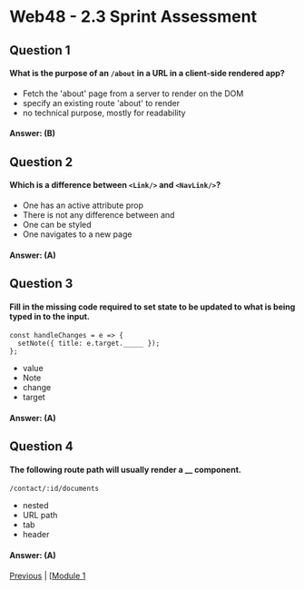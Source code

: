 # Web48 - 2.3 Sprint Assessment

## Question 1

####  What is the purpose of an `/about` in a URL in a client-side rendered app?

- Fetch the 'about' page from a server to render on the DOM
- specify an existing route 'about' to render
- no technical purpose, mostly for readability 

#### Answer:   (B) 

## Question 2

####  Which is a difference between `<Link/>` and `<NavLink/>`?

- One has an active attribute prop 
- There is not any difference between and
- One can be styled 
- One navigates to a new page 

#### Answer:   (A) 

## Question 3

####  Fill in the missing code required to set state to be updated to what is being typed in to the input.

```
const handleChanges = e => {
  setNote({ title: e.target._____ });
};
```

- value 
- Note 
- change 
- target 

#### Answer:   (A) 

## Question 4

####  The following route path will usually render a __ component.
`/contact/:id/documents`

- nested 
- URL path 
- tab 
- header 

#### Answer:   (A)








[Previous](./Object_2.md) | [[Module 1](../../Module_1-Class-Components/README.md)
